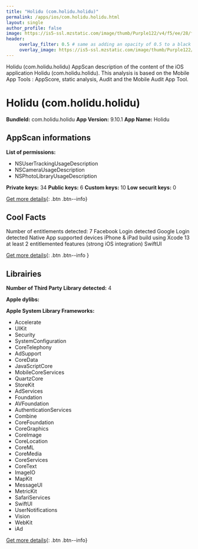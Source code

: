 ```yaml
---
title: "Holidu (com.holidu.holidu)"
permalink: /apps/ios/com.holidu.holidu.html
layout: single
author_profile: false
image: https://is5-ssl.mzstatic.com/image/thumb/Purple122/v4/f5/ee/28/f5ee281c-8c2d-6e7e-33f8-f4da28edda01/AppIcon-0-1x_U007emarketing-0-7-0-85-220.png/512x512bb.jpg
header: 
     overlay_filter: 0.5 # same as adding an opacity of 0.5 to a black background
     overlay_image: https://is5-ssl.mzstatic.com/image/thumb/Purple122/v4/f5/ee/28/f5ee281c-8c2d-6e7e-33f8-f4da28edda01/AppIcon-0-1x_U007emarketing-0-7-0-85-220.png/512x512bb.jpg
---
```

Holidu (com.holidu.holidu) AppScan description of the content of the iOS application Holidu (com.holidu.holidu). This analysis is based on the Mobile App Tools : AppScore, static analysis, Audit and the Mobile Audit App Tool.

# Holidu (com.holidu.holidu)

**BundleId:** com.holidu.holidu
**App Version:** 9.10.1
**App Name:** Holidu


## AppScan informations 

**List of permissions:** 
- NSUserTrackingUsageDescription
- NSCameraUsageDescription
- NSPhotoLibraryUsageDescription
  
  
**Private keys:** 34
**Public keys:** 6
**Custom keys:** 10
**Low securit keys:** 0
  
[Get more details](/pricing.html){: .btn .btn--info}

## Cool Facts

Number of entitlements detected: 7
Facebook Login detected
Google Login detected
Native App
supported devices iPhone & iPad
build using Xcode 13
at least 2 entitlemented features (strong iOS integration)
SwiftUI
  
[Get more details](/pricing.html){: .btn .btn--info }

## Librairies 
**Number of Third Party Library detected:** 4


**Apple dylibs:**


**Apple System Library Frameworks:**
- Accelerate
- UIKit
- Security
- SystemConfiguration
- CoreTelephony
- AdSupport
- CoreData
- JavaScriptCore
- MobileCoreServices
- QuartzCore
- StoreKit
- AdServices
- Foundation
- AVFoundation
- AuthenticationServices
- Combine
- CoreFoundation
- CoreGraphics
- CoreImage
- CoreLocation
- CoreML
- CoreMedia
- CoreServices
- CoreText
- ImageIO
- MapKit
- MessageUI
- MetricKit
- SafariServices
- SwiftUI
- UserNotifications
- Vision
- WebKit
- iAd


  
[Get more details](/pricing.html){: .btn .btn--info}

